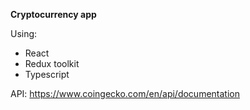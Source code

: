 <b>Cryptocurrency app</b>

Using: 
<ul>
<li>React</li>
<li>Redux toolkit</li>
<li>Typescript</li>
</ul>

API: https://www.coingecko.com/en/api/documentation
